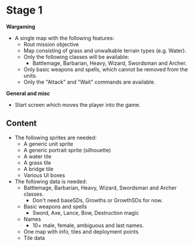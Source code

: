 Stage 1
=

**Wargaming**
- A single map with the following features:
  - Rout mission objective
  - Map consisting of grass and unwalkable terrain types (e.g. Water).
  - Only the following classes will be available:
	- Battlemage, Barbarian, Heavy, Wizard, Swordsman and Archer.
  - Only basic weapons and spells, which cannot be removed from the units.
  - Only the "Attack" and "Wait" commands are available.

**General and misc**
- Start screen which moves the player into the game.

Content
-
- The following sprites are needed:
  - A generic unit sprite
  - A generic portrait sprite (silhouette)
  - A water tile
  - A grass tile
  - A bridge tile
  - Various UI boxes
- The following data is needed:
  - Battlemage, Barbarian, Heavy, Wizard, Swordsman and Archer classes.
	- Don't need baseSDs, Growths or GrowthSDs for now.
  - Basic weapons and spells
	- Sword, Axe, Lance, Bow, Destruction magic
  - Names
	- 10+ male, female, ambiguous and last names.
  - One map with info, tiles and deployment points
  - Tile data